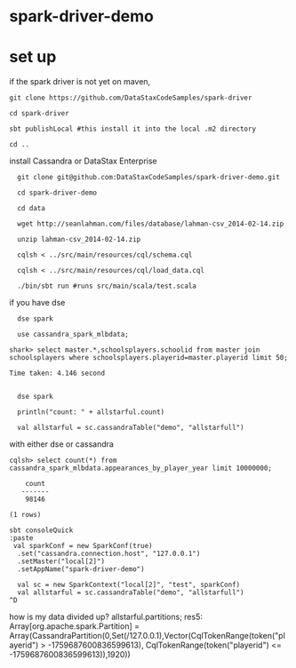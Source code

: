 spark-driver-demo
=================

# set up
if the spark driver is not yet on maven,  
```
git clone https://github.com/DataStaxCodeSamples/spark-driver

cd spark-driver

sbt publishLocal #this install it into the local .m2 directory

cd ..
```

install Cassandra or DataStax Enterprise
```
  git clone git@github.com:DataStaxCodeSamples/spark-driver-demo.git

  cd spark-driver-demo
  
  cd data

  wget http://seanlahman.com/files/database/lahman-csv_2014-02-14.zip

  unzip lahman-csv_2014-02-14.zip
  
  cqlsh < ../src/main/resources/cql/schema.cql 

  cqlsh < ../src/main/resources/cql/load_data.cql

  ./bin/sbt run #runs src/main/scala/test.scala
```

if you have dse
```
  dse spark
  
  use cassandra_spark_mlbdata;

shark> select master.*,schoolsplayers.schoolid from master join schoolsplayers where schoolsplayers.playerid=master.playerid limit 50;

Time taken: 4.146 second

 
  dse spark

  println("count: " + allstarful.count)

  val allstarful = sc.cassandraTable("demo", "allstarfull")

```

with either dse or cassandra


```
cqlsh> select count(*) from cassandra_spark_mlbdata.appearances_by_player_year limit 10000000;

    count
   -------
    98146

(1 rows)
```

```
sbt consoleQuick
:paste
 val sparkConf = new SparkConf(true)
  .set("cassandra.connection.host", "127.0.0.1")
  .setMaster("local[2]")
  .setAppName("spark-driver-demo")
  
  val sc = new SparkContext("local[2]", "test", sparkConf)
  val allstarful = sc.cassandraTable("demo", "allstarfull")
^D
```
how is my data divided up?
 allstarful.partitions;
res5: Array[org.apache.spark.Partition] = Array(CassandraPartition(0,Set(/127.0.0.1),Vector(CqlTokenRange(token("playerid") > -1759687600836599613), CqlTokenRange(token("playerid") <= -1759687600836599613)),1920))
